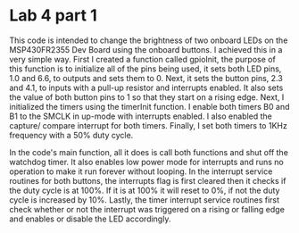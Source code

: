 # Lab 4 part 1
This code is intended to change the brightness of two onboard LEDs on the MSP430FR2355 Dev Board using the onboard buttons. I achieved this in a very simple way. First I created a function called gpioInit, the purpose of this function is to initialize all of the pins being used, it sets both LED pins, 1.0 and 6.6, to outputs and sets them to 0. Next, it sets the button pins, 2.3 and 4.1, to inputs with a pull-up resistor and interrupts enabled. It also sets the value of both button pins to 1 so that they start on a rising edge. Next, I initialized the timers using the timerInit function. I enable both timers B0 and B1 to the SMCLK in up-mode with interrupts enabled. I also enabled the capture/ compare interrupt for both timers. Finally, I set both timers to 1KHz frequency with a 50% duty cycle.

In the code's main function, all it does is call both functions and shut off the watchdog timer. It also enables low power mode for interrupts and runs no operation to make it run forever without looping. In the interrupt service routines for both buttons, the interrupts flag is first cleared then it checks if the duty cycle is at 100%. If it is at 100% it will reset to 0%, if not the duty cycle is increased by 10%. Lastly, the timer interrupt service routines first check whether or not the interrupt was triggered on a rising or falling edge and enables or disable the LED accordingly.

